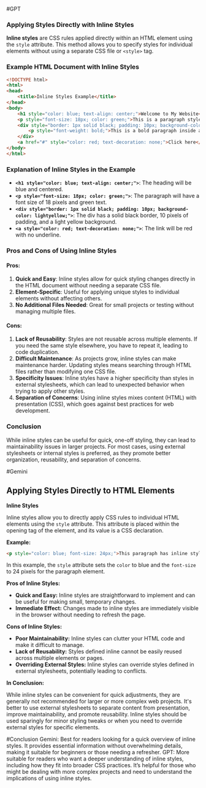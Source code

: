 #GPT
### Applying Styles Directly with Inline Styles

**Inline styles** are CSS rules applied directly within an HTML element using the `style` attribute. This method allows you to specify styles for individual elements without using a separate CSS file or `<style>` tag.

### **Example HTML Document with Inline Styles**

```html
<!DOCTYPE html>
<html>
<head>
    <title>Inline Styles Example</title>
</head>
<body>
    <h1 style="color: blue; text-align: center;">Welcome to My Website</h1>
    <p style="font-size: 18px; color: green;">This is a paragraph styled with inline CSS.</p>
    <div style="border: 1px solid black; padding: 10px; background-color: lightyellow;">
        <p style="font-weight: bold;">This is a bold paragraph inside a styled div.</p>
    </div>
    <a href="#" style="color: red; text-decoration: none;">Click here</a>
</body>
</html>
```

### **Explanation of Inline Styles in the Example**

- **`<h1 style="color: blue; text-align: center;">`**: The heading will be blue and centered.
- **`<p style="font-size: 18px; color: green;">`**: The paragraph will have a font size of 18 pixels and green text.
- **`<div style="border: 1px solid black; padding: 10px; background-color: lightyellow;">`**: The div has a solid black border, 10 pixels of padding, and a light yellow background.
- **`<a style="color: red; text-decoration: none;">`**: The link will be red with no underline.

### **Pros and Cons of Using Inline Styles**

#### **Pros**:
1. **Quick and Easy**: Inline styles allow for quick styling changes directly in the HTML document without needing a separate CSS file.
2. **Element-Specific**: Useful for applying unique styles to individual elements without affecting others.
3. **No Additional Files Needed**: Great for small projects or testing without managing multiple files.

#### **Cons**:
1. **Lack of Reusability**: Styles are not reusable across multiple elements. If you need the same style elsewhere, you have to repeat it, leading to code duplication.
2. **Difficult Maintenance**: As projects grow, inline styles can make maintenance harder. Updating styles means searching through HTML files rather than modifying one CSS file.
3. **Specificity Issues**: Inline styles have a higher specificity than styles in external stylesheets, which can lead to unexpected behavior when trying to apply other styles.
4. **Separation of Concerns**: Using inline styles mixes content (HTML) with presentation (CSS), which goes against best practices for web development.

### **Conclusion**

While inline styles can be useful for quick, one-off styling, they can lead to maintainability issues in larger projects. For most cases, using external stylesheets or internal styles is preferred, as they promote better organization, reusability, and separation of concerns.





#Gemini
## Applying Styles Directly to HTML Elements

**Inline Styles**

Inline styles allow you to directly apply CSS rules to individual HTML elements using the `style` attribute. This attribute is placed within the opening tag of the element, and its value is a CSS declaration.

**Example:**

```html
<p style="color: blue; font-size: 24px;">This paragraph has inline styles.</p>
```

In this example, the `style` attribute sets the `color` to blue and the `font-size` to 24 pixels for the paragraph element.

**Pros of Inline Styles:**

- **Quick and Easy:** Inline styles are straightforward to implement and can be useful for making small, temporary changes.
- **Immediate Effect:** Changes made to inline styles are immediately visible in the browser without needing to refresh the page.

**Cons of Inline Styles:**

- **Poor Maintainability:** Inline styles can clutter your HTML code and make it difficult to manage.
- **Lack of Reusability:** Styles defined inline cannot be easily reused across multiple elements or pages.
- **Overriding External Styles:** Inline styles can override styles defined in external stylesheets, potentially leading to conflicts.

**In Conclusion:**

While inline styles can be convenient for quick adjustments, they are generally not recommended for larger or more complex web projects. It's better to use external stylesheets to separate content from presentation, improve maintainability, and promote reusability. Inline styles should be used sparingly for minor styling tweaks or when you need to override external styles for specific elements.





#Conclusion
Gemini: Best for readers looking for a quick overview of inline styles. It provides essential information without overwhelming details, making it suitable for beginners or those needing a refresher.
GPT: More suitable for readers who want a deeper understanding of inline styles, including how they fit into broader CSS practices. It’s helpful for those who might be dealing with more complex projects and need to understand the implications of using inline styles.